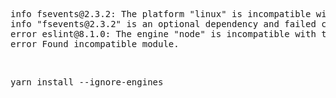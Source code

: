 <pre>
info fsevents@2.3.2: The platform "linux" is incompatible with this module.
info "fsevents@2.3.2" is an optional dependency and failed compatibility check. Excluding it from installation.
error eslint@8.1.0: The engine "node" is incompatible with this module. Expected version "^12.22.0 || ^14.17.0 || >=16.0.0". Got "14.15.5"
error Found incompatible module.
</pre>
<br />
<pre>
yarn install --ignore-engines
</pre>
